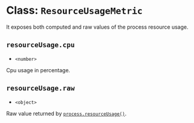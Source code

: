 # Class: `ResourceUsageMetric`

It exposes both computed and raw values of the process resource usage.

## `resourceUsage.cpu`

* `<number>`

Cpu usage in percentage.

## `resourceUsage.raw`

* `<object>`

Raw value returned by [`process.resourceUsage()`](https://nodejs.org/docs/latest-v12.x/api/process.html#process_process_resourceusage).
